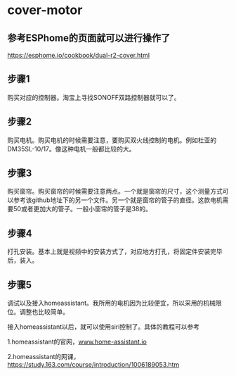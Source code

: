 # cover-motor

## 参考ESPhome的页面就可以进行操作了
https://esphome.io/cookbook/dual-r2-cover.html

## 步骤1

购买对应的控制器。淘宝上寻找SONOFF双路控制器就可以了。
## 步骤2

购买电机。购买电机的时候需要注意，要购买双火线控制的电机。例如杜亚的DM35SL-10/17。像这种电机一般都比较的大。

## 步骤3

购买窗帘。购买窗帘的时候需要注意两点。一个就是窗帘的尺寸，这个测量方式可以参考该github地址下的另一个文件。另一个就是窗帘的管子的直径。这款电机需要50或者更加大的管子。一般小窗帘的管子是38的。

## 步骤4

打孔安装。基本上就是视频中的安装方式了，对应地方打孔，将固定件安装完毕后，装入。

## 步骤5

调试以及接入homeassistant。我所用的电机因为比较便宜，所以采用的机械限位。调整也比较简单。

接入homeassistant以后，就可以使用siri控制了。具体的教程可以参考

1.homeassistant的官网，www.home-assistant.io

2.homeassistant的网课，https://study.163.com/course/introduction/1006189053.htm
